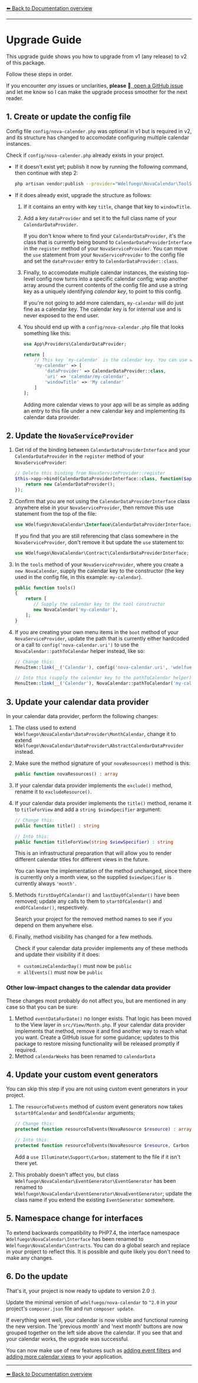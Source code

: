 
[⬅️ Back to Documentation overview](/nova-calendar)

---

#  Upgrade Guide

This upgrade guide shows you how to upgrade from v1 (any release) to v2 of this package.

Follow these steps in order. 

If you encounter *any* issues or unclarities, **please** 🙏,[ open a GitHub issue](https://github.com/wdelfuego/nova-calendar/issues) and let me know so I can make the upgrade process smoother for the next reader.


## 1. Create or update the config file

Config file `config/nova-calender.php` was optional in v1 but is required in v2, and its structure has changed to accomodate configuring multiple calendar instances.

Check if `config/nova-calender.php` already exists in your project.
* If it doesn't exist yet; publish it now by running the following command, then continue with step 2:

    ```sh
    php artisan vendor:publish --provider="Wdelfuego\NovaCalendar\ToolServiceProvider" --tag="config"
    ```

* If it does already exist, upgrade the structure as follows:
    1. If it contains an entry with key `title`, change that key to `windowTitle`.
    1. Add a key `dataProvider` and set it to the full class name of your `CalendarDataProvider`. 

       If you don't know where to find your `CalendarDataProvider`, it's the class that is currently being bound to `CalendarDataProviderInterface` in the `register` method of your `NovaServiceProvider`. You can move the `use` statement from your `NovaServiceProvider` to the config file and set the `dataProvider` entry to `CalendarDataProvider::class`.

    1. Finally, to accomodate multiple calendar instances, the existing top-level config now turns into a specific calendar config; wrap another array around the current contents of the config file and use a string key as a uniquely identifying *calendar key*, to point to this config. 

        If you're not going to add more calendars, `my-calendar` will do just fine as a calendar key. The calendar key is for internal use and is never exposed to the end user.

    1. You should end up with a `config/nova-calendar.php` file that looks something like this:

        ```php
        use App\Providers\CalendarDataProvider;

        return [
            // This key `my-calendar` is the calendar key. You can use whatever.
            'my-calendar' => [
                'dataProvider' => CalendarDataProvider::class,
                'uri' => 'calendar/my-calendar',
                'windowTitle' => 'My calendar'
            ]
        ];
        ```
        Adding more calendar views to your app will be as simple as adding an entry to this file under a new calendar key and implementing its calendar data provider.

## 2. Update the `NovaServiceProvider`
1. Get rid of the binding between `CalendarDataProviderInterface` and your `CalendarDataProvider` in the `register` method of your `NovaServiceProvider`:

    ```php
    // Delete this binding from NovaServiceProvider::register
    $this->app->bind(CalendarDataProviderInterface::class, function($app) {
        return new CalendarDataProvider();
    });
    ```

1. Confirm that you are not using the `CalendarDataProviderInterface` class anywhere else in your `NovaServiceProvider`, then remove this use statement from the top of the file:

    ```php
    use Wdelfuego\NovaCalendar\Interface\CalendarDataProviderInterface;
    ```

    If you find that you are still referencing that class somewhere in the `NovaServiceProvider`, don't remove it but update the `use` statement to:

    ```php
    use Wdelfuego\NovaCalendar\Contract\CalendarDataProviderInterface;
    ```

1. In the `tools` method of your `NovaServiceProvider`, where you create a `new NovaCalendar`, supply the calendar key to the constructor (the key used in the config file, in this example: `my-calendar`).

    ```php
    public function tools()
    {
        return [
           // Supply the calendar key to the tool constructor
           new NovaCalendar('my-calendar'),
        ];
    }
    ```

1. If you are creating your own menu items in the `boot` method of your `NovaServiceProvider`, update the path that is currently either hardcoded or a call to `config('nova-calendar.uri')` to use the `NovaCalendar::pathToCalendar` helper instead, like so:

    ```php
    // Change this:
    MenuItem::link(__('Calendar'), config('nova-calendar.uri', 'wdelfuego/calendar'),

    // Into this (supply the calendar key to the pathToCalendar helper):
    MenuItem::link(__('Calendar'), NovaCalendar::pathToCalendar('my-calendar')),
    ```

## 3. Update your calendar data provider
In your calendar data provider, perform the following changes:
1. The class used to extend `Wdelfuego\NovaCalendar\DataProvider\MonthCalendar`, change it to extend `Wdelfuego\NovaCalendar\DataProvider\AbstractCalendarDataProvider` instead.
1. Make sure the method signature of your `novaResources()` method is this:

    ```php
    public function novaResources() : array
    ```
1. If your calendar data provider implements the `exclude()` method, rename it to `excludeResource()`.

1. If your calendar data provider implements the `title()` method, rename it to `titleForView` and add a `string $viewSpecifier` argument:

    ```php
	// Change this:
    public function title() : string
    ```
    ```php
	// Into this:
    public function titleForView(string $viewSpecifier) : string
    ```

    This is an infrastructural preparation that will allow you to render different calendar titles for different views in the future.

    You can leave the implementation of the method unchanged, since there is currently only a month view, so the supplied `$viewSpecifier` is currently always `'month'`.

1. Methods `firstDayOfCalendar()` and `lastDayOfCalendar()` have been removed; update any calls to them to `startOfCalendar()` and `endOfCalendar()`, respectively.


    Search your project for the removed method names to see if you depend on them anywhere else.

1. Finally, method visibility has changed for a few methods.

    Check if your calendar data provider implements any of these methods and update their visibility if it does:
    * `customizeCalendarDay()` must now be `public`
    * `allEvents()` must now be `public`

### Other low-impact changes to the calendar data provider

These changes most probably do not affect you, but are mentioned in any case so that you can be sure:

  1. Method `eventDataForDate()` no longer exists. That logic has been moved to the View layer in `src/View/Month.php`. If your calendar data provider implements that method, remove it and find another way to reach what you want. Create a GitHub issue for some guidance; updates to this package to restore missing functionality will be released promptly if required.
  1. Method `calendarWeeks` has been renamed to `calendarData`

## 4. Update your custom event generators

You can skip this step if you are not using custom event generators in your project.

1. The `resourceToEvents` method of custom event generators now takes `$startOfCalendar` and `$endOfCalendar` arguments;

    ```php
	// Change this:
    protected function resourceToEvents(NovaResource $resource) : array;
    ```
    ```php
	// Into this:
    protected function resourceToEvents(NovaResource $resource, Carbon $startOfCalendar, Carbon $endOfCalendar) : array;
    ```
    Add a `use Illuminate\Support\Carbon;` statement to the file if it isn't there yet.

1.   This probably doesn't affect you, but class `Wdelfuego\NovaCalendar\EventGenerator\EventGenerator` has been renamed to `Wdelfuego\NovaCalendar\EventGenerator\NovaEventGenerator`; update the class name if you extend the existing `EventGenerator` somewhere.


## 5. Namespace change for interfaces
To extend backwards compatibility to PHP7.4, the interface namespace `Wdelfuego\NovaCalendar\Interface` has been renamed to `Wdelfuego\NovaCalendar\Contracts`. You can do a global search and replace in your project to reflect this. It is possible and quite likely you don't need to make any changes.


## 6. Do the update
That's it, your project is now ready to update to version 2.0 :).

Update the minimal version of `wdelfuego/nova-calendar` to `^2.0` in your project's `composer.json` file and run `composer update`.

If everything went well, your calendar is now visible and functional running the new version. The 'previous month' and 'next month' buttons are now grouped together on the left side above the calendar. If you see that and your calendar works, the upgrade was successful.

You can now make use of new features such as [adding event filters](/nova-calendar/event-filters.html) and [adding more calendar views](/nova-calendar/adding-more-calendar-views.html) to your application.

---

[⬅️ Back to Documentation overview](/nova-calendar)
